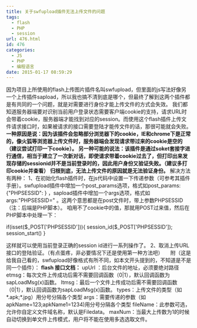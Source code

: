 ```yaml
---
title: 关于swfupload插件无法上传文件的问题
tags:
  - flash
  - PHP
  - session
url: 476.html
id: 476
categories:
  - JS
  - PHP
  - 编程语言
date: 2015-01-17 08:59:29
---
```


因为项目上所使用的flash上传图片插件名叫swfupload，但里面的js写法好像另一个上传插件sapload，所以我也搞不清到底是哪个，但最终了解到这两个插件都是有共同的一个问题，就是对需要进行身份才能上传文件的方式会失效。 我们都知道服务器端要对识别当前用户登录状态需要客户端cookie的支持，请求URL时会带着cookie，服务器端才能找到对应的session。而使用这个flash插件上传文件请求接口时，如果被请求的接口需要登陆才能传文件的话，那很可能就会失败。 **一种原因是说：因为该插件会忽略部分浏览器下的cookie，IE和chrome下是正常的，像火狐等浏览器上传文件时，服务器端会发现请求带过来的cookie是空的（建议尝试打印一下cookie）。** **另一种可能的说法：该插件是通过soket套接字进行通信，相当于建立了一次新对话，即使请求带着cookie过去了，但打印出来发现存储的sessionid并不是当前登录时的，因此用户身份又验证失败。（建议多打印cookie并查看）** **归根到底，无法上传文件的原因就是无法验证身份。** 解决方法有两种： 1、在初始化flash插件时，在js代码中设置一下传递参数（可参考其插件手册）。swfupload插件中增加一个post_params选项，格式如post\_params:{"PHPSESSID": <?php echo session\_id(); ?>} ，sapload插件中增加一个args选项，格式如args:"PHPSESSID=<?php echo session_id(); ?>" 。这两个意思都是在post文件时，带上参数PHPSESSID（注：后端是PHP脚本）。 咱用不了cookie中的值，那就用POST过来值，然后在PHP脚本中处理一下：

if(isset($_POST\['PHPSESSID'\])){
    session\_id($\_POST\['PHPSESSID'\]);
    session_start()
}

这样就可以使用当前登录正确的session id进行一系列操作了。 2、取消上传URL接口的登陆验证。（有点蛋疼，非必要情况下还是使用第一种方法吧）     附（这是给我自己看的，swfupload好像格式有所不同，如本文开头提到的，不知道是不是同一个插件）： **flash 接口文档：** upUrl ：后台文件的地址，必须要绝对路径 etmsg：每次文件上传成功后需不需要回调函数（0|1），默认回调函数为sapLoadMsg(x)函数。 ltmsg：最后一个文件上传成功后需不需要回调函数（0|1），默认回调函数为sapLoadMsg(x)函数。 types：上传文件的类型（如*.apk;*.jpg）用分号分隔各个类型 args：需要传递的参数（如apkName=123;apkName1=1234)用分号分隔各个类型 fileName：此参数可选，允许你自定义文件域名称，默认是Filedata。 maxNum：当最大上传数为1的时候自动切换到单文件上传模式，用户将不能在使用多选选取文件。